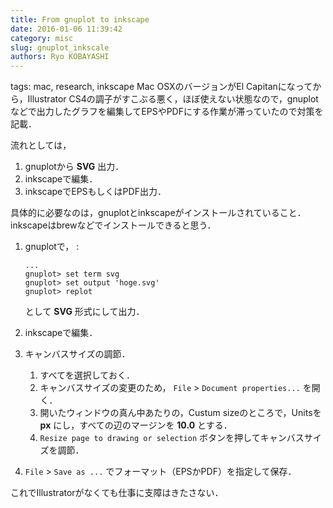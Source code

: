 ```yaml
---
title: From gnuplot to inkscape
date: 2016-01-06 11:39:42
category: misc
slug: gnuplot_inkscale
authors: Ryo KOBAYASHI
---
```


tags: mac, research, inkscape
Mac OSXのバージョンがEl Capitanになってから，Illustrator
CS4の調子がすこぶる悪く，ほぼ使えない状態なので，gnuplotなどで出力したグラフを編集してEPSやPDFにする作業が滞っていたので対策を記載．

流れとしては，

1.  gnuplotから **SVG** 出力．
2.  inkscapeで編集．
3.  inkscapeでEPSもしくはPDF出力．

具体的に必要なのは，gnuplotとinkscapeがインストールされていること．inkscapeはbrewなどでインストールできると思う．

1.  gnuplotで， :

        ...
        gnuplot> set term svg
        gnuplot> set output 'hoge.svg'
        gnuplot> replot

    として **SVG** 形式にして出力．

2.  inkscapeで編集．

3.  キャンバスサイズの調節．

    1.  すべてを選択しておく．
    2.  キャンバスサイズの変更のため， `File` \>
        `Document properties...` を開く．
    3.  開いたウィンドウの真ん中あたりの，Custum sizeのところで，Unitsを
        **px** にし，すべての辺のマージンを **10.0** とする．
    4.  `Resize page to drawing or selection`
        ボタンを押してキャンバスサイズを調節．

4.  `File` \> `Save as ...` でフォーマット（EPSかPDF）を指定して保存．

これでIllustratorがなくても仕事に支障はきたさない．
